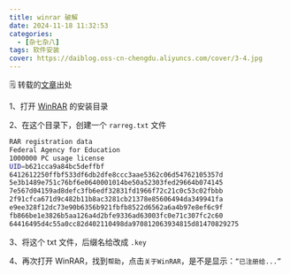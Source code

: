 ```yaml
---
title: winrar 破解
date: 2024-11-18 11:32:53
categories:
  - [杂七杂八]
tags: 软件安装
cover: https://daiblog.oss-cn-chengdu.aliyuncs.com/cover/3-4.jpg
---
```


:spiral_notepad: 转载的[文章](https://blog.csdn.net/qq_38996170/article/details/89258536)出处

1、打开 [WinRAR](https://www.winrar.com.cn/) 的安装目录

2、在这个目录下，创建一个 `rarreg.txt` 文件

```sh
RAR registration data
Federal Agency for Education
1000000 PC usage license
UID=b621cca9a84bc5deffbf
6412612250ffbf533df6db2dfe8ccc3aae5362c06d54762105357d
5e3b1489e751c76bf6e0640001014be50a52303fed29664b074145
7e567d04159ad8defc3fb6edf32831fd1966f72c21c0c53c02fbbb
2f91cfca671d9c482b11b8ac3281cb21378e85606494da349941fa
e9ee328f12dc73e90b6356b921fbfb8522d6562a6a4b97e8ef6c9f
fb866be1e3826b5aa126a4d2bfe9336ad63003fc0e71c307fc2c60
64416495d4c55a0cc82d402110498da970812063934815d81470829275
```

3、将这个 txt 文件，后缀名给改成 `.key`

4、再次打开 WinRAR，找到`帮助`，点击`关于WinRAR`，是不是显示：`“已注册给...”`
